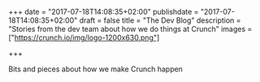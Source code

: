 +++
date = "2017-07-18T14:08:35+02:00"
publishdate = "2017-07-18T14:08:35+02:00"
draft = false
title = "The Dev Blog"
description = "Stories from the dev team about how we do things at Crunch"
images = ["https://crunch.io/img/logo-1200x630.png"]


+++

Bits and pieces about how we make Crunch happen
